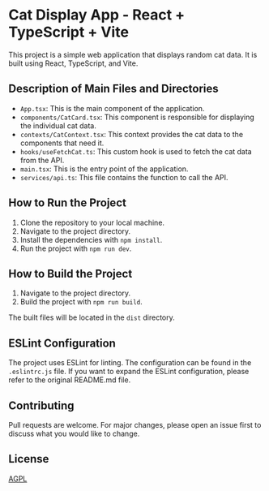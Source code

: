 # Cat Display App - React + TypeScript + Vite

This project is a simple web application that displays random cat data. It is built using React, TypeScript, and Vite.


## Description of Main Files and Directories

- `App.tsx`: This is the main component of the application.
- `components/CatCard.tsx`: This component is responsible for displaying the individual cat data.
- `contexts/CatContext.tsx`: This context provides the cat data to the components that need it.
- `hooks/useFetchCat.ts`: This custom hook is used to fetch the cat data from the API.
- `main.tsx`: This is the entry point of the application.
- `services/api.ts`: This file contains the function to call the API.

## How to Run the Project

1. Clone the repository to your local machine.
2. Navigate to the project directory.
3. Install the dependencies with `npm install`.
4. Run the project with `npm run dev`.

## How to Build the Project

1. Navigate to the project directory.
2. Build the project with `npm run build`.

The built files will be located in the `dist` directory.

## ESLint Configuration

The project uses ESLint for linting. The configuration can be found in the `.eslintrc.js` file. If you want to expand the ESLint configuration, please refer to the original README.md file.

## Contributing

Pull requests are welcome. For major changes, please open an issue first to discuss what you would like to change.

## License

[AGPL](https://choosealicense.com/licenses/agpl-3.0/)